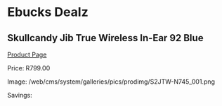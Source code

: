
# Ebucks Dealz
## Skullcandy Jib True Wireless In-Ear 92 Blue
[Product Page](https://www.ebucks.com/web/shop/productSelected.do?prodId=1179002172&catId=1048640943)

Price: R799.00

Image: /web/cms/system/galleries/pics/prodimg/S2JTW-N745_001.png

Savings: 


	